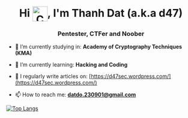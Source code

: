 <h1 align="center">Hi <img  align="center" alt="Coding" width="40" src="https://raw.githubusercontent.com/nixin72/nixin72/master/wave.gif">, I'm Thanh Dat (a.k.a d47)  </h1>
<h3 align="center">Pentester, CTFer and Noober</h3>

<!-- <p align="left"> <img src="https://komarev.com/ghpvc/?username=d47&label=Profile%20views&color=0e75b6&style=flat" alt="d47" /> </p>
 -->
- 🔭 I’m currently studying in: **Academy of Cryptography Techniques (KMA)**

- 🌱 I’m currently learning: **Hacking and Coding**

- 📝 I regularly write articles on: [https://d47sec.wordpress.com/](https://d47sec.wordpress.com/)

- 📫 How to reach me: **datdo.230901@gmail.com**

[![Top Langs](https://github-readme-stats.vercel.app/api/top-langs/?username=d47sec&layout=compact&theme=radical&hide=handlebars,css,scss,html)](https://github.com/d47sec/github-readme-stats)


